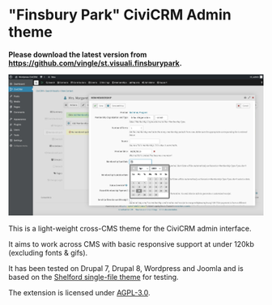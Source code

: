# "Finsbury Park" CiviCRM Admin theme

**Please download the latest version from https://github.com/vingle/st.visuali.finsburypark.**

![Screenshot](/images/screenshot.png)

This is a light-weight cross-CMS theme for the CiviCRM admin interface. 

It aims to work across CMS with basic responsive support at under 120kb (excluding fonts & gifs). 

It has been tested on Drupal 7, Drupal 8, Wordpress and Joomla and is based on the [Shelford single-file theme](https://github.com/vingle/civicrm-shelford) for testing.

The extension is licensed under [AGPL-3.0](LICENSE.txt).


